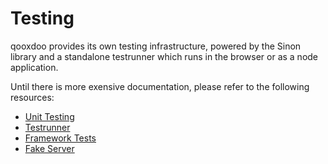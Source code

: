 # Testing

qooxdoo provides its own testing infrastructure, powered by the Sinon library
and a standalone testrunner which runs in the browser or as a node application.

Until there is more exensive documentation,
please refer to the following resources:

 - [Unit Testing](unit_testing.md)
 - [Testrunner](../../../compiler/cli/testing.md)
 - [Framework Tests](framework_tests.md)
 - [Fake Server](fake_server.md)
